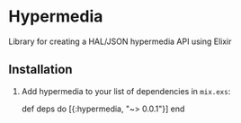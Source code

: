 # Hypermedia

Library for creating a HAL/JSON hypermedia API using Elixir

## Installation

  1. Add hypermedia to your list of dependencies in `mix.exs`:

        def deps do
          [{:hypermedia, "~> 0.0.1"}]
        end
